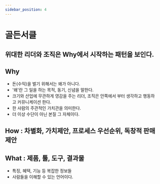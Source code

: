 ```yaml
---
sidebar_position: 4
---
```


# 골든서클  

## 위대한 리더와 조직은 Why에서 시작하는 패턴을 보인다.  


## Why
- 돈(수익)을 벌기 위해서는 왜가 아니다.   
- '왜'란 그 일을 하는 목적, 동기, 신념을 말한다.   
- 크기와 산업에 무관하게 영감을 주는 리더, 조직은 안쪽에서 부터 생각하고 행동하고 커뮤니케이션 한다.  
- 한 사람의 주관적인 가치관을 의미한다.   
- 더 이상 수단이 아닌 본질 그 자체이다.  

## How : 차별화, 가치제안, 프로세스 우선순위, 독창적 판매제안    


## What : 제품, 툴, 도구, 결과물
- 특징, 혜택, 기능 등 복잡한 정보들  
- 사람들을 이해할 수 있는 언어이다.  